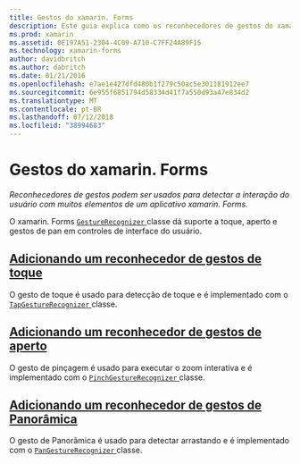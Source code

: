 ```yaml
---
title: Gestos do xamarin. Forms
description: Este guia explica como os reconhecedores de gestos do xamarin. Forms podem ser usados para detectar a interação do usuário com muitos elementos de um aplicativo xamarin. Forms.
ms.prod: xamarin
ms.assetid: 0E197A51-2304-4C09-A710-C7FF24A89F15
ms.technology: xamarin-forms
author: davidbritch
ms.author: dabritch
ms.date: 01/21/2016
ms.openlocfilehash: e7ae1e427dfd480b1f279c50ac5e301181912ee7
ms.sourcegitcommit: 6e955f6851794d58334d41f7a550d93a47e834d2
ms.translationtype: MT
ms.contentlocale: pt-BR
ms.lasthandoff: 07/12/2018
ms.locfileid: "38994683"
---
```

# <a name="xamarinforms-gestures"></a>Gestos do xamarin. Forms

_Reconhecedores de gestos podem ser usados para detectar a interação do usuário com muitos elementos de um aplicativo xamarin. Forms._

O xamarin. Forms [ `GestureRecognizer` ](xref:Xamarin.Forms.GestureRecognizer) classe dá suporte a toque, aperto e gestos de pan em controles de interface do usuário.

## <a name="adding-a-tap-gesture-recognizertapmd"></a>[Adicionando um reconhecedor de gestos de toque](tap.md)

O gesto de toque é usado para detecção de toque e é implementado com o [ `TapGestureRecognizer` ](xref:Xamarin.Forms.TapGestureRecognizer) classe.

## <a name="adding-a-pinch-gesture-recognizerpinchmd"></a>[Adicionando um reconhecedor de gestos de aperto](pinch.md)

O gesto de pinçagem é usado para executar o zoom interativa e é implementado com o [ `PinchGestureRecognizer` ](xref:Xamarin.Forms.PinchGestureRecognizer) classe.

## <a name="adding-a-pan-gesture-recognizerpanmd"></a>[Adicionando um reconhecedor de gestos de Panorâmica](pan.md)

O gesto de Panorâmica é usado para detectar arrastando e é implementado com o [ `PanGestureRecognizer` ](xref:Xamarin.Forms.PanGestureRecognizer) classe.
